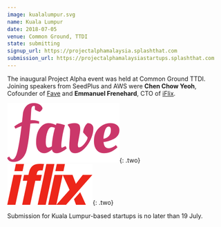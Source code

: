 ```yaml
---
image: kualalumpur.svg
name: Kuala Lumpur
date: 2018-07-05
venue: Common Ground, TTDI
state: submitting
signup_url: https://projectalphamalaysia.splashthat.com
submission_url: https://projectalphamalaysiastartups.splashthat.com
--- 
```


The inaugural Project Alpha event was held at Common Ground TTDI. Joining speakers from SeedPlus and AWS were **Chen Chow Yeoh**, Cofounder of [Fave](https://www.myfave.com/) and **Emmanuel Frenehard**, CTO of [iFlix](https://www.iflix.com/).

[![Fave](/assets/wordmark-fave.svg)](https://www.myfave.com/){: .two}
[![iFlix](/assets/wordmark-iflix.svg)](https://www.iflix.com/){: .two}

Submission for Kuala Lumpur-based startups is no later than 19 July.